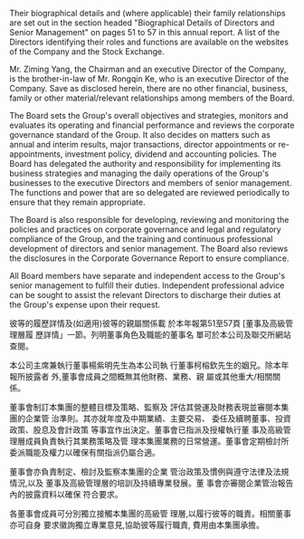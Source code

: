 Their biographical details and (where applicable) their family relationships are set out in the section headed "Biographical Details of Directors and Senior Management" on pages 51 to 57 in this annual report. A list of the Directors identifying their roles and functions are available on the websites of the Company and the Stock Exchange.

Mr. Ziming Yang, the Chairman and an executive Director of the Company, is the brother-in-law of Mr. Rongqin Ke, who is an executive Director of the Company. Save as disclosed herein, there are no other financial, business, family or other material/relevant relationships among members of the Board.

The Board sets the Group's overall objectives and strategies, monitors and evaluates its operating and financial performance and reviews the corporate governance standard of the Group. It also decides on matters such as annual and interim results, major transactions, director appointments or re-appointments, investment policy, dividend and accounting policies. The Board has delegated the authority and responsibility for implementing its business strategies and managing the daily operations of the Group's businesses to the executive Directors and members of senior management. The functions and power that are so delegated are reviewed periodically to ensure that they remain appropriate.

The Board is also responsible for developing, reviewing and monitoring the policies and practices on corporate governance and legal and regulatory compliance of the Group, and the training and continuous professional development of directors and senior management. The Board also reviews the disclosures in the Corporate Governance Report to ensure compliance.

All Board members have separate and independent access to the Group's senior management to fulfill their duties. Independent professional advice can be sought to assist the relevant Directors to discharge their duties at the Group's expense upon their request.

彼等的履歷詳情及(如適用)彼等的親屬關係載 於本年報第51至57頁 [董事及高級管理層履 歷詳情」一節。列明董事角色及職能的董事名 單可於本公司及聯交所網站查閱。

本公司主席兼執行董事楊紫明先生為本公司執 行董事柯榕欽先生的姻兄。除本年報所披露者 外,董事會成員之間概無其他財務、業務、親 屬或其他重大/相關關係。

董事會制訂本集團的整體目標及策略、監察及 評估其營運及財務表現並審閱本集團的企業管 治準則。其亦就年度及中期業績、主要交易、 委任及續聘董事、投資政策、股息及會計政策 等事宜作出決定。董事會已指派及授權執行董 事及高級管理層成員負責執行其業務策略及管 理本集團業務的日常營運。董事會定期檢討所 委派職能及權力以確保有關指派仍屬合適。

董事會亦負責制定、檢討及監察本集團的企業 管治政策及慣例與遵守法律及法規情況,以及 董事及高級管理層的培訓及持續專業發展。董 事會亦審閱企業管治報告內的披露資料以確保 符合要求。

各董事會成員可分別獨立接觸本集團的高級管 理層,以履行彼等的職責。相關董事亦可自身 要求徽詢獨立專業意見,協助彼等履行職責, 費用由本集團承擔。